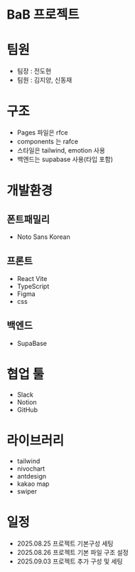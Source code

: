 # BaB 프로젝트

# 팀원

- 팀장 : 전도현
- 팀원 : 김지양, 신동재

# 구조

- Pages 파일은 rfce
- components 는 rafce
- 스타일은 tailwind, emotion 사용
- 백엔드는 supabase 사용(타입 포함)

# 개발환경

## 폰트패밀리

- Noto Sans Korean

## 프론트

- React Vite
- TypeScript
- Figma
- css

## 백엔드

- SupaBase

# 협업 툴

- Slack
- Notion
- GitHub

# 라이브러리

- tailwind
- nivochart
- antdesign
- kakao map
- swiper

# 일정

- 2025.08.25 프로젝트 기본구성 세팅
- 2025.08.26 프로젝트 기본 파일 구조 설정
- 2025.09.03 프로젝트 추가 구성 및 세팅
